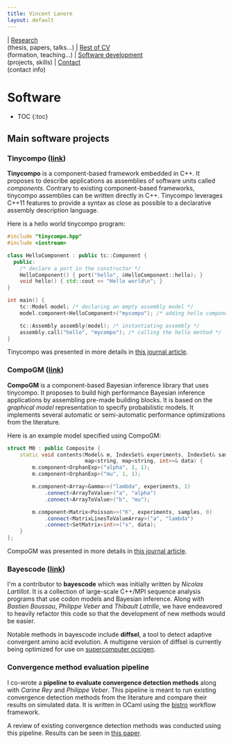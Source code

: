 ```yaml
---
title: Vincent Lanore
layout: default
---
```


| [Research](index.html)<br/>(thesis, papers, talks...) | [Rest of CV](cv.html)<br/>(formation, teaching...) | [Software development](soft.html)<br/>(projects, skills) | [Contact](contact.html)<br/>(contact info)

# Software
* TOC
{:toc}

## Main software projects

### Tinycompo ([link](https://github.com/vlanore/tinycompo))

**Tinycompo** is a component-based framework embedded in C++. It proposes to describe applications as assemblies of software units called *components*.
Contrary to existing component-based frameworks, tinycompo assemblies can be written directly in C++.
Tinycompo leverages C++11 features to provide a syntax as close as possible to a declarative assembly description language.

Here is a hello world tinycompo program:
```c++
#include "tinycompo.hpp"
#include <iostream>

class HelloComponent : public tc::Component {
  public:
    /* declare a port in the constructor */
    HelloComponent() { port("hello", &HelloComponent::hello); } 
    void hello() { std::cout << "Hello world\n"; }
}

int main() {
    tc::Model model; /* declaring an empty assembly model */
    model.component<HelloComponent>("mycompo"); /* adding hello component */

    tc::Assembly assembly(model); /* instantiating assembly */
    assembly.call("hello", "mycompo"); /* calling the hello method */
}
```

Tinycompo was presented in more details in [this journal article](files/cise.pdf).

### CompoGM ([link](https://github.com/vlanore/compoGM))

**CompoGM** is a component-based Bayesian inference library that uses tinycompo.
It proposes to build high performance Bayesian inference applications by assembling pre-made building blocks.
It is based on the *graphical model* representation to specify probabilistic models.
It implements several automatic or semi-automatic performance optimizations from the literature.

Here is an example model specified using CompoGM:

```c++
struct M0 : public Composite {
    static void contents(Model& m, IndexSet& experiments, IndexSet& samples,
                         map<string, map<string, int>>& data) {
        m.component<OrphanExp>("alpha", 1, 1);
        m.component<OrphanExp>("mu", 1, 1);

        m.component<Array<Gamma>>("lambda", experiments, 1)
            .connect<ArrayToValue>("a", "alpha")
            .connect<ArrayToValue>("b", "mu");

        m.component<Matrix<Poisson>>("K", experiments, samples, 0)
            .connect<MatrixLinesToValueArray>("a", "lambda")
            .connect<SetMatrix<int>>("x", data);
    }
};
```

CompoGM was presented in more details in [this journal article](files/cise.pdf).

### Bayescode ([link](https://github.com/bayesiancook/bayescode))

I'm a contributor to **bayescode** which was initially written by *Nicolas Lartillot*.
It is a collection of large-scale C++/MPI sequence analysis programs that use codon models and Bayesian inference.
Along with *Bastien Boussau*, *Philippe Veber* and *Thibault Latrille*, we have endeavored to heavily refactor this code so that the development of new methods would be easier.

Notable methods in bayescode include **diffsel**, a tool to detect adaptive convergent amino acid evolution.
A multigene version of diffsel is currently being optimized for use on [supercomputer occigen](https://www.cines.fr/calcul/materiels/occigen/).

### Convergence method evaluation pipeline

I co-wrote a **pipeline to evaluate convergence detection methods** along with *Carine Rey* and *Philippe Veber*.
This pipeline is meant to run existing convergence detection methods from the literature and compare their results on simulated data.
It is written in OCaml using the [bistro](https://github.com/pveber/bistro) workflow framework.

A review of existing convergence detection methods was conducted using this pipeline. Results can be seen in [this paper](https://www.biorxiv.org/content/early/2019/01/07/513010).